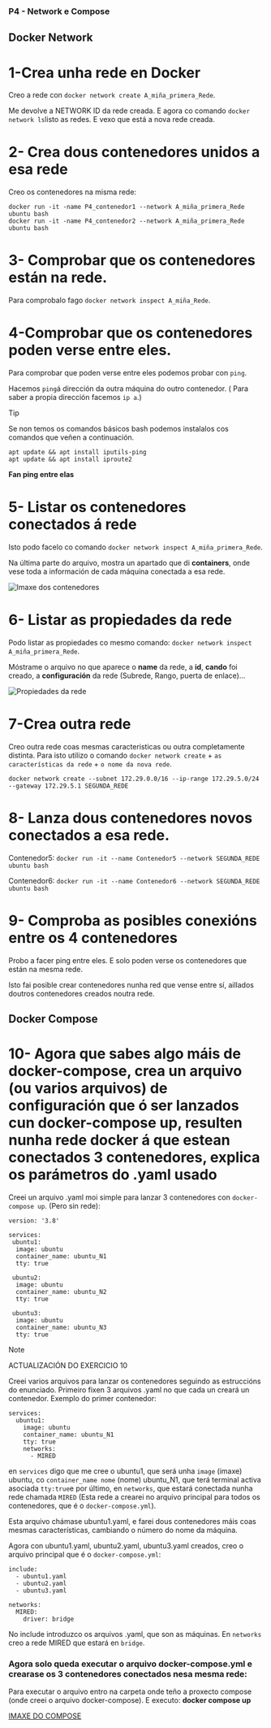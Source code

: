### P4 - Network e Compose
## Docker Network
# 1-Crea unha rede en Docker
Creo a rede con `docker network create A_miña_primera_Rede`.

Me devolve a NETWORK ID da rede creada. E agora co comando `docker network ls`listo as redes. E vexo que está a nova rede creada.

# 2- Crea dous contenedores unidos a esa rede
Creo os contenedores na misma rede:

```
docker run -it -name P4_contenedor1 --network A_miña_primera_Rede ubuntu bash
docker run -it -name P4_contenedor2 --network A_miña_primera_Rede ubuntu bash
```

# 3- Comprobar que os contenedores están na rede.
Para comprobalo fago `docker network inspect A_miña_Rede`.

# 4-Comprobar que os contenedores poden verse entre eles.
Para comprobar que poden verse entre eles podemos probar con `ping`.

Hacemos `ping`á dirección da outra máquina do outro contenedor. ( Para saber a propia dirección facemos `ip a`.)

>[!TIP]
>Se non temos os comandos básicos bash podemos instalalos cos comandos que veñen a continuación.

```
apt update && apt install iputils-ping
apt update && apt install iproute2
```
**Fan ping entre elas**

# 5- Listar os contenedores conectados á rede
Isto podo facelo co comando `docker network inspect A_miña_primera_Rede`.

Na última parte do arquivo, mostra un apartado que di **containers**, onde vese toda a información de cada máquina conectada a esa rede.

![Imaxe dos contenedores](https://github.com/luk295/P4-Network-e-Compose/blob/main/Contenedores.png)

# 6- Listar as propiedades da rede
Podo listar as propiedades co mesmo comando: `docker network inspect A_miña_primera_Rede`.

Móstrame o arquivo no que aparece o **name** da rede, a **id**, **cando** foi creado, a **configuración** da rede (Subrede, Rango, puerta de enlace)...

![Propiedades da rede](https://github.com/luk295/P4-Network-e-Compose/blob/main/Rede_info.png)

# 7-Crea outra rede
Creo outra rede coas mesmas caracteristicas ou outra completamente distinta. Para isto utilizo o comando `docker network create` + `as características da rede` + `o nome da nova rede`.

```
docker network create --subnet 172.29.0.0/16 --ip-range 172.29.5.0/24 --gateway 172.29.5.1 SEGUNDA_REDE

```
# 8- Lanza dous contenedores novos conectados a esa rede.
Contenedor5: `docker run -it --name Contenedor5 --network SEGUNDA_REDE ubuntu bash`

Contenedor6: `docker run -it --name Contenedor6 --network SEGUNDA_REDE ubuntu bash`

# 9- Comproba as posibles conexións entre os 4 contenedores
Probo a facer ping entre eles. E solo poden verse os contenedores que están na mesma rede.

Isto fai posible crear contenedores nunha red que vense entre sí, aillados doutros contenedores creados noutra rede.
## Docker Compose

# 10- Agora que sabes algo máis de docker-compose, crea un arquivo (ou varios arquivos) de configuración que ó ser lanzados cun docker-compose up, resulten nunha rede docker á que estean conectados 3 contenedores, explica os parámetros do .yaml usado
Creei un arquivo .yaml moi simple para lanzar 3 contenedores con `docker-compose up`. (Pero sin rede):
```
version: '3.8'

services:
 ubuntu1:
  image: ubuntu
  container_name: ubuntu_N1
  tty: true

 ubuntu2:
  image: ubuntu
  container_name: ubuntu_N2
  tty: true

 ubuntu3:
  image: ubuntu
  container_name: ubuntu_N3
  tty: true
```

>[!NOTE]
>ACTUALIZACIÓN DO EXERCICIO 10

Creei varios arquivos para lanzar os contenedores seguindo as estruccións do enunciado. Primeiro fixen 3 arquivos .yaml no que cada un creará un contenedor. Exemplo do primer contenedor:
```
services:
  ubuntu1:
    image: ubuntu
    container_name: ubuntu_N1
    tty: true
    networks:
      - MIRED

```
en `services` digo que me cree o ubuntu1, que será unha `image` (imaxe) ubuntu, co `container_name nome` (nome) ubuntu_N1, que terá terminal activa asociada `tty:true`e por último, en `networks`, que estará conectada nunha rede chamada `MIRED` (Esta rede a crearei no arquivo principal para todos os contenedores, que é o `docker-compose.yml`).

Esta arquivo chámase ubuntu1.yaml, e farei dous contenedores máis coas mesmas características, cambiando o número do nome da máquina. 

Agora con ubuntu1.yaml, ubuntu2.yaml, ubuntu3.yaml creados, creo o arquivo principal que é o `docker-compose.yml`:

```
include:
  - ubuntu1.yaml
  - ubuntu2.yaml
  - ubuntu3.yaml

networks:
  MIRED:
    driver: bridge

```
No include introduzco os arquivos .yaml, que son as máquinas. En `networks` creo a rede MIRED que estará en `bridge`.

### Agora solo queda executar o arquivo docker-compose.yml e crearase os 3 contenedores conectados nesa mesma rede:
Para executar o arquivo entro na carpeta onde teño a proxecto compose (onde creei o arquivo docker-compose). E executo: **docker compose up**

[IMAXE DO COMPOSE](https://github.com/luk295/P4-Network-e-Compose/blob/main/docker-compose.png)